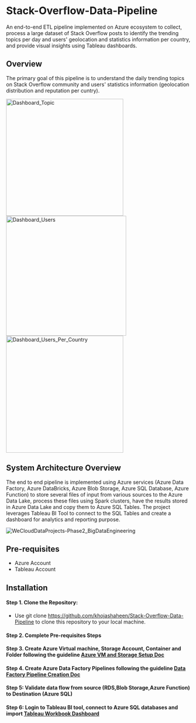 # Stack-Overflow-Data-Pipeline
An end-to-end ETL pipeline implemented on Azure ecosystem to collect, process a large dataset of Stack Overflow posts to identify the trending topics per day and users' geolocation and statistics information per country, and provide visual insights using Tableau dashboards.

## Overview
The primary goal of this pipeline is to understand the daily trending topics on Stack Overflow community and users' statistics information (geolocation distribution and reputation per cuntry). 

<img width="320" alt="Dashboard_Topic" src="https://github.com/khojashaheen/Stack-Overflow-Data-Pipeline/assets/132402838/a45381c1-7159-42e3-af29-cbfbd2aaec3e">
<img width="328" alt="Dashboard_Users" src="https://github.com/khojashaheen/Stack-Overflow-Data-Pipeline/assets/132402838/169ec000-7f4e-4aa4-9035-5f981e820c93">
<img width="320" alt="Dashboard_Users_Per_Country" src="https://github.com/khojashaheen/Stack-Overflow-Data-Pipeline/assets/132402838/58d1e06b-fb4d-4ca4-bfcc-0f973aa9fbb6">


## System Architecture Overview
The end to end pipeline is implemented using Azure services (Azure Data Factory, Azure DataBricks, Azure Blob Storage, Azure SQL Database, Azure Function) to store several files of input from various sources to the Azure Data Lake, process these files using Spark clusters, have the results stored in Azure Data Lake and copy them to Azure SQL Tables. The project leverages Tableau BI Tool to connect to the SQL Tables and create a dashboard for analytics and reporting purpose.

![WeCloudDataProjects-Phase2_BigDataEngineering](https://github.com/khojashaheen/Stack-Overflow-Data-Pipeline/assets/132402838/b7f71c93-6b3d-4e72-822d-aa855b354538)


## Pre-requisites
  - Azure Account
  - Tableau Account

## Installation
#### Step 1. Clone the Repository:
  - Use git clone https://github.com/khojashaheen/Stack-Overflow-Data-Pipeline to clone this repository to your local machine.
  
#### Step 2. Complete Pre-requisites Steps
#### Step 3. Create Azure Virtual machine, Storage Account, Container and Folder following the guideline [Azure VM and Storage Setup Doc](Docs/a.Create%20Azure%20VM%20and%20Storage%20Account.md)
#### Step 4. Create Azure Data Factory Pipelines following the guideline [Data Factory Pipeline Creation Doc](Docs/b.%20create%20Data%20Factory%20pipelines.md)
#### Step 5: Validate data flow from source (RDS,Blob Storage,Azure Function) to Destination (Azure SQL)
#### Step 6: Login to Tableau BI tool, connect to Azure SQL databases and import [Tableau Workbook Dashboard](Tableau/Phase%202%20Dashboard.twbx)



